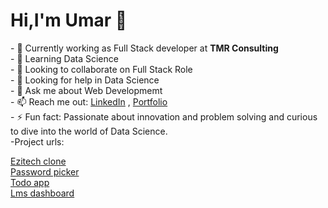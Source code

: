 <h1> Hi,I'm Umar 👋</h1>
- 🔭 Currently working as Full Stack developer at  <b> TMR Consulting </b> </br>
- 🌱 Learning Data Science</br>
- 👯 Looking to collaborate on Full Stack Role </br>
- 🤔 Looking for help in Data Science </br>
- 💬 Ask me about Web Developmemt </br>
- 📫 Reach me out: <a href="https://www.linkedin.com/in/ch-umar-aslam">LinkedIn</a> , <a href="https://ch-umar-aslam.github.io/codebase/">Portfolio</a></br> 
- ⚡ Fun fact: Passionate about innovation and problem solving and curious to dive into the world of Data Science.</br>
-Project urls:

<a href="https://ezitech-clone.netlify.app/">Ezitech clone</a>
<br/>
<a href="https://password-picker.netlify.app/">Password picker</a>
<br/>
<a href="https://react18-todo.vercel.app/">Todo app</a>
<br/>
<a href="https://lms-dashboard-next.vercel.app/">Lms dashboard</a>

 
